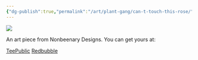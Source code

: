 ```yaml
---
{"dg-publish":true,"permalink":"/art/plant-gang/can-t-touch-this-rose/","title":"Can't Touch This Rose","tags":["Art","Plants and Garden"]}
---
```



![](https://baserow-media.ams3.digitaloceanspaces.com/user_files/uGGyqtifcFIGVa6ObHvSrw7hNEwYsh16_2fb281a97f8ac15959231be6b4f0f00737e92aababec77c0d360dd3c7399bad1.jpg)

An art piece from Nonbeenary Designs. You can get yours at:

[TeePublic](https://www.teepublic.com/t-shirt/50758449-rose-cant-touch-this?store_id=258912)
[Redbubble](https://www.redbubble.com/shop/ap/152697692?ref=studio-promote)
